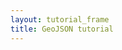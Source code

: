 ```yaml
---
layout: tutorial_frame
title: GeoJSON tutorial
---
```

<script src="sample-geojson.js" type="text/javascript"></script>

<script>
	var map = L.map('map').setView([39.74739, -105], 13);

	var tiles = L.tileLayer('https://{s}.tile.openstreetmap.org/{z}/{x}/{y}.png', {
		maxZoom: 19,
		attribution: '&copy; <a href="http://www.openstreetmap.org/copyright">OpenStreetMap</a>'
	}).addTo(map);

	var baseballIcon = L.icon({
		iconUrl: 'baseball-marker.png',
		iconSize: [32, 37],
		iconAnchor: [16, 37],
		popupAnchor: [0, -28]
	});

	function onEachFeature(feature, layer) {
		var popupContent = "<p>I started out as a GeoJSON " +
				feature.geometry.type + ", but now I'm a Leaflet vector!</p>";

		if (feature.properties && feature.properties.popupContent) {
			popupContent += feature.properties.popupContent;
		}

		layer.bindPopup(popupContent);
	}

	var bicycleRentalLayer = L.geoJSON([bicycleRental, campus], {

		style: function (feature) {
			return feature.properties && feature.properties.style;
		},

		onEachFeature: onEachFeature,

		pointToLayer: function (feature, latlng) {
			return L.circleMarker(latlng, {
				radius: 8,
				fillColor: "#ff7800",
				color: "#000",
				weight: 1,
				opacity: 1,
				fillOpacity: 0.8
			});
		}
	}).addTo(map);

	var freeBusLayer = L.geoJSON(freeBus, {

		filter: function (feature, layer) {
			if (feature.properties) {
				// If the property "underConstruction" exists and is true, return false (don't render features under construction)
				return feature.properties.underConstruction !== undefined ? !feature.properties.underConstruction : true;
			}
			return false;
		},

		onEachFeature: onEachFeature
	}).addTo(map);

	var coorsLayer = L.geoJSON(coorsField, {

		pointToLayer: function (feature, latlng) {
			return L.marker(latlng, {icon: baseballIcon});
		},

		onEachFeature: onEachFeature
	}).addTo(map);

</script>
